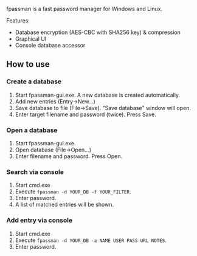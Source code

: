 fpassman is a fast password manager for Windows and Linux.

Features:

* Database encryption (AES-CBC with SHA256 key) & compression
* Graphical UI
* Console database accessor

## How to use

### Create a database

1. Start fpassman-gui.exe.  A new database is created automatically.
2. Add new entries (Entry->New...)
3. Save database to file (File->Save).  "Save database" window will open.
4. Enter target filename and password (twice).  Press Save.

### Open a database

1. Start fpassman-gui.exe.
2. Open database (File->Open...)
3. Enter filename and password.  Press Open.

### Search via console

1. Start cmd.exe
2. Execute `fpassman -d YOUR_DB -f YOUR_FILTER`.
3. Enter password.
4. A list of matched entries will be shown.

### Add entry via console

1. Start cmd.exe
2. Execute `fpassman -d YOUR_DB -a NAME USER PASS URL NOTES`.
3. Enter password.
